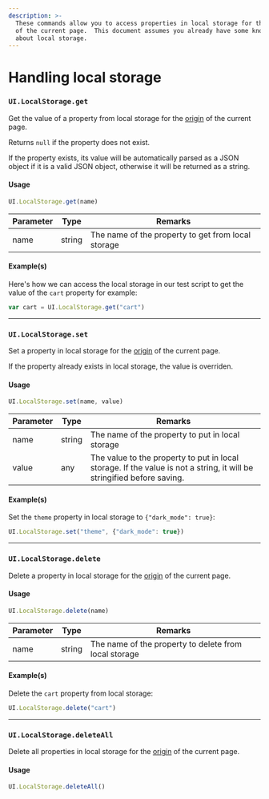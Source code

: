 ```yaml
---
description: >-
  These commands allow you to access properties in local storage for the origin
  of the current page.  This document assumes you already have some knowledge
  about local storage.
---
```


# Handling local storage

### `UI.LocalStorage.get` <a href="#uilocalstorageget" id="uilocalstorageget"></a>

Get the value of a property from local storage for the [origin](https://developer.mozilla.org/en-US/docs/Glossary/Origin) of the current page.

Returns `null` if the property does not exist.

If the property exists, its value will be automatically parsed as a JSON object if it is a valid JSON object, otherwise it will be returned as a string.

#### Usage <a href="#usage" id="usage"></a>

```javascript
UI.LocalStorage.get(name)
```

| Parameter | Type   | Remarks                                            |
| --------- | ------ | -------------------------------------------------- |
| name      | string | The name of the property to get from local storage |

#### Example(s) <a href="#examples" id="examples"></a>

Here's how we can access the local storage in our test script to get the value of the `cart` property for example:

```javascript
var cart = UI.LocalStorage.get("cart")
```

***

### `UI.LocalStorage.set` <a href="#uilocalstorageset" id="uilocalstorageset"></a>

Set a property in local storage for the [origin](https://developer.mozilla.org/en-US/docs/Glossary/Origin) of the current page.

If the property already exists in local storage, the value is overriden.

#### Usage <a href="#usage" id="usage"></a>

```javascript
UI.LocalStorage.set(name, value)
```

| Parameter | Type   | Remarks                                                                                                                |
| --------- | ------ | ---------------------------------------------------------------------------------------------------------------------- |
| name      | string | The name of the property to put in local storage                                                                       |
| value     | any    | The value to the property to put in local storage. If the value is not a string, it will be stringified before saving. |

#### Example(s) <a href="#examples" id="examples"></a>

Set the `theme` property in local storage to `{"dark_mode": true}`:

```javascript
UI.LocalStorage.set("theme", {"dark_mode": true})
```

***

### `UI.LocalStorage.delete` <a href="#uilocalstoragedelete" id="uilocalstoragedelete"></a>

Delete a property in local storage for the [origin](https://developer.mozilla.org/en-US/docs/Glossary/Origin) of the current page.

#### Usage <a href="#usage" id="usage"></a>

```javascript
UI.LocalStorage.delete(name)
```

| Parameter | Type   | Remarks                                               |
| --------- | ------ | ----------------------------------------------------- |
| name      | string | The name of the property to delete from local storage |

#### Example(s) <a href="#examples" id="examples"></a>

Delete the `cart` property from local storage:

```javascript
UI.LocalStorage.delete("cart")
```

***

### `UI.LocalStorage.deleteAll` <a href="#uilocalstoragedeleteall" id="uilocalstoragedeleteall"></a>

Delete all properties in local storage for the [origin](https://developer.mozilla.org/en-US/docs/Glossary/Origin) of the current page.

#### Usage <a href="#usage" id="usage"></a>

```javascript
UI.LocalStorage.deleteAll()
```
